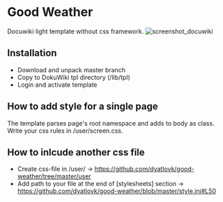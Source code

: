 # Good Weather
Docuwiki light template without css framework.
![screenshot_docuwiki](https://cloud.githubusercontent.com/assets/4923502/18818186/fd24adbe-8383-11e6-859c-7372a820107d.png)

## Installation
* Download and unpack master branch
* Copy to DokuWiki tpl directory (/lib/tpl)
* Login and activate template

## How to add style for a single page
The template parses page's root namespace and adds to body as class.
Write your css rules in /user/screen.css.

## How to inlcude another css file
* Create css-file in /user/ -> https://github.com/dyatlovk/good-weather/tree/master/user
* Add path to your file at the end of [stylesheets] section ->
https://github.com/dyatlovk/good-weather/blob/master/style.ini#L50
